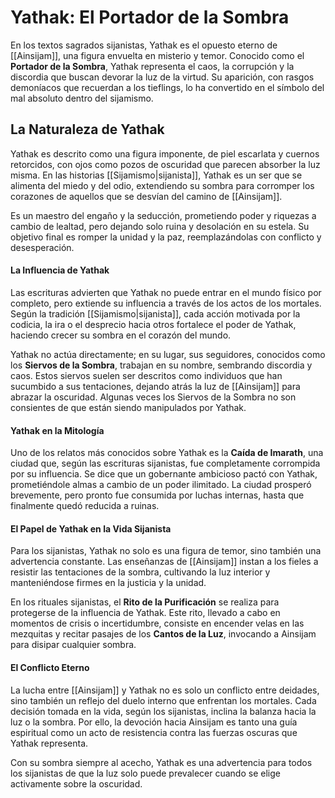 # Yathak: El Portador de la Sombra

En los textos sagrados sijanistas, Yathak es el opuesto eterno de [[Ainsijam]], una figura envuelta en misterio y temor. Conocido como el **Portador de la Sombra**, Yathak representa el caos, la corrupción y la discordia que buscan devorar la luz de la virtud. Su aparición, con rasgos demoníacos que recuerdan a los tieflings, lo ha convertido en el símbolo del mal absoluto dentro del sijamismo.

## La Naturaleza de Yathak

Yathak es descrito como una figura imponente, de piel escarlata y cuernos retorcidos, con ojos como pozos de oscuridad que parecen absorber la luz misma. En las historias [[Sijamismo|sijanista]], Yathak es un ser que se alimenta del miedo y del odio, extendiendo su sombra para corromper los corazones de aquellos que se desvían del camino de [[Ainsijam]].

Es un maestro del engaño y la seducción, prometiendo poder y riquezas a cambio de lealtad, pero dejando solo ruina y desolación en su estela. Su objetivo final es romper la unidad y la paz, reemplazándolas con conflicto y desesperación.

#### La Influencia de Yathak

Las escrituras advierten que Yathak no puede entrar en el mundo físico por completo, pero extiende su influencia a través de los actos de los mortales. Según la tradición [[Sijamismo|sijanista]], cada acción motivada por la codicia, la ira o el desprecio hacia otros fortalece el poder de Yathak, haciendo crecer su sombra en el corazón del mundo.

Yathak no actúa directamente; en su lugar, sus seguidores, conocidos como los **Siervos de la Sombra**, trabajan en su nombre, sembrando discordia y caos. Estos siervos suelen ser descritos como individuos que han sucumbido a sus tentaciones, dejando atrás la luz de [[Ainsijam]] para abrazar la oscuridad. Algunas veces los Siervos de la Sombra no son consientes de que están siendo manipulados por Yathak.

#### Yathak en la Mitología

Uno de los relatos más conocidos sobre Yathak es la **Caída de Imarath**, una ciudad que, según las escrituras sijanistas, fue completamente corrompida por su influencia. Se dice que un gobernante ambicioso pactó con Yathak, prometiéndole almas a cambio de un poder ilimitado. La ciudad prosperó brevemente, pero pronto fue consumida por luchas internas, hasta que finalmente quedó reducida a ruinas.

#### El Papel de Yathak en la Vida Sijanista

Para los sijanistas, Yathak no solo es una figura de temor, sino también una advertencia constante. Las enseñanzas de [[Ainsijam]] instan a los fieles a resistir las tentaciones de la sombra, cultivando la luz interior y manteniéndose firmes en la justicia y la unidad.

En los rituales sijanistas, el **Rito de la Purificación** se realiza para protegerse de la influencia de Yathak. Este rito, llevado a cabo en momentos de crisis o incertidumbre, consiste en encender velas en las mezquitas y recitar pasajes de los **Cantos de la Luz**, invocando a Ainsijam para disipar cualquier sombra.

#### El Conflicto Eterno

La lucha entre [[Ainsijam]] y Yathak no es solo un conflicto entre deidades, sino también un reflejo del duelo interno que enfrentan los mortales. Cada decisión tomada en la vida, según los sijanistas, inclina la balanza hacia la luz o la sombra. Por ello, la devoción hacia Ainsijam es tanto una guía espiritual como un acto de resistencia contra las fuerzas oscuras que Yathak representa.

Con su sombra siempre al acecho, Yathak es una advertencia para todos los sijanistas de que la luz solo puede prevalecer cuando se elige activamente sobre la oscuridad.